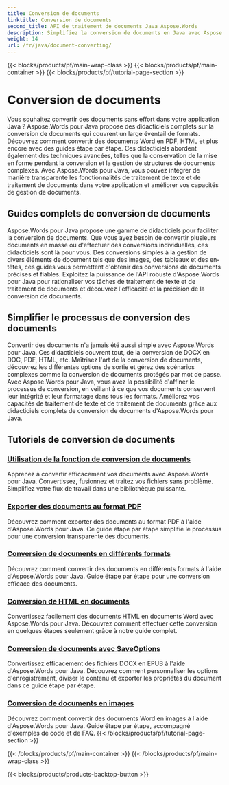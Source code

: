 ```yaml
---
title: Conversion de documents
linktitle: Conversion de documents
second_title: API de traitement de documents Java Aspose.Words
description: Simplifiez la conversion de documents en Java avec Aspose.Words ! Découvrez des guides complets sur le traitement de texte et le traitement de documents
weight: 14
url: /fr/java/document-converting/
---
```


{{< blocks/products/pf/main-wrap-class >}}
{{< blocks/products/pf/main-container >}}
{{< blocks/products/pf/tutorial-page-section >}}

# Conversion de documents


Vous souhaitez convertir des documents sans effort dans votre application Java ? Aspose.Words pour Java propose des didacticiels complets sur la conversion de documents qui couvrent un large éventail de formats. Découvrez comment convertir des documents Word en PDF, HTML et plus encore avec des guides étape par étape. Ces didacticiels abordent également des techniques avancées, telles que la conservation de la mise en forme pendant la conversion et la gestion de structures de documents complexes. Avec Aspose.Words pour Java, vous pouvez intégrer de manière transparente les fonctionnalités de traitement de texte et de traitement de documents dans votre application et améliorer vos capacités de gestion de documents.

## Guides complets de conversion de documents

Aspose.Words pour Java propose une gamme de didacticiels pour faciliter la conversion de documents. Que vous ayez besoin de convertir plusieurs documents en masse ou d'effectuer des conversions individuelles, ces didacticiels sont là pour vous. Des conversions simples à la gestion de divers éléments de document tels que des images, des tableaux et des en-têtes, ces guides vous permettent d'obtenir des conversions de documents précises et fiables. Exploitez la puissance de l'API robuste d'Aspose.Words pour Java pour rationaliser vos tâches de traitement de texte et de traitement de documents et découvrez l'efficacité et la précision de la conversion de documents.

## Simplifier le processus de conversion des documents

Convertir des documents n'a jamais été aussi simple avec Aspose.Words pour Java. Ces didacticiels couvrent tout, de la conversion de DOCX en DOC, PDF, HTML, etc. Maîtrisez l'art de la conversion de documents, découvrez les différentes options de sortie et gérez des scénarios complexes comme la conversion de documents protégés par mot de passe. Avec Aspose.Words pour Java, vous avez la possibilité d'affiner le processus de conversion, en veillant à ce que vos documents conservent leur intégrité et leur formatage dans tous les formats. Améliorez vos capacités de traitement de texte et de traitement de documents grâce aux didacticiels complets de conversion de documents d'Aspose.Words pour Java.

## Tutoriels de conversion de documents

### [Utilisation de la fonction de conversion de documents](./using-document-converting/)
Apprenez à convertir efficacement vos documents avec Aspose.Words pour Java. Convertissez, fusionnez et traitez vos fichiers sans problème. Simplifiez votre flux de travail dans une bibliothèque puissante.
### [Exporter des documents au format PDF](./exporting-documents-to-pdf/)
Découvrez comment exporter des documents au format PDF à l'aide d'Aspose.Words pour Java. Ce guide étape par étape simplifie le processus pour une conversion transparente des documents.
### [Conversion de documents en différents formats](./converting-documents-different-formats/)
Découvrez comment convertir des documents en différents formats à l'aide d'Aspose.Words pour Java. Guide étape par étape pour une conversion efficace des documents.
### [Conversion de HTML en documents](./converting-html-documents/)
Convertissez facilement des documents HTML en documents Word avec Aspose.Words pour Java. Découvrez comment effectuer cette conversion en quelques étapes seulement grâce à notre guide complet.
### [Conversion de documents avec SaveOptions](./document-conversion-saveoptions/)
Convertissez efficacement des fichiers DOCX en EPUB à l'aide d'Aspose.Words pour Java. Découvrez comment personnaliser les options d'enregistrement, diviser le contenu et exporter les propriétés du document dans ce guide étape par étape.
### [Conversion de documents en images](./converting-documents-images/)
Découvrez comment convertir des documents Word en images à l'aide d'Aspose.Words pour Java. Guide étape par étape, accompagné d'exemples de code et de FAQ.
{{< /blocks/products/pf/tutorial-page-section >}}

{{< /blocks/products/pf/main-container >}}
{{< /blocks/products/pf/main-wrap-class >}}

{{< blocks/products/products-backtop-button >}}
